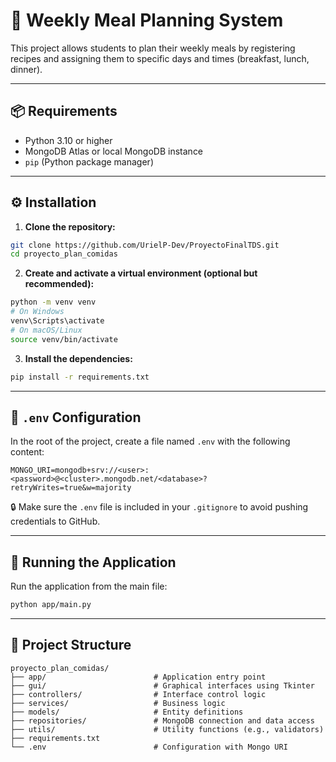 # 🥗 Weekly Meal Planning System

This project allows students to plan their weekly meals by registering recipes and assigning them to specific days and times (breakfast, lunch, dinner).

---

## 📦 Requirements

- Python 3.10 or higher  
- MongoDB Atlas or local MongoDB instance  
- `pip` (Python package manager)

---

## ⚙️ Installation

1. **Clone the repository:**

```bash
git clone https://github.com/UrielP-Dev/ProyectoFinalTDS.git
cd proyecto_plan_comidas
````

2. **Create and activate a virtual environment (optional but recommended):**

```bash
python -m venv venv
# On Windows
venv\Scripts\activate
# On macOS/Linux
source venv/bin/activate
```

3. **Install the dependencies:**

```bash
pip install -r requirements.txt
```

---

## 🔐 `.env` Configuration

In the root of the project, create a file named `.env` with the following content:

```env
MONGO_URI=mongodb+srv://<user>:<password>@<cluster>.mongodb.net/<database>?retryWrites=true&w=majority
```

🔒 Make sure the `.env` file is included in your `.gitignore` to avoid pushing credentials to GitHub.

---

## 🚀 Running the Application

Run the application from the main file:

```bash
python app/main.py
```

---

## 📁 Project Structure

```
proyecto_plan_comidas/
├── app/                        # Application entry point
├── gui/                        # Graphical interfaces using Tkinter
├── controllers/                # Interface control logic
├── services/                   # Business logic
├── models/                     # Entity definitions
├── repositories/               # MongoDB connection and data access
├── utils/                      # Utility functions (e.g., validators)
├── requirements.txt
└── .env                        # Configuration with Mongo URI
```
